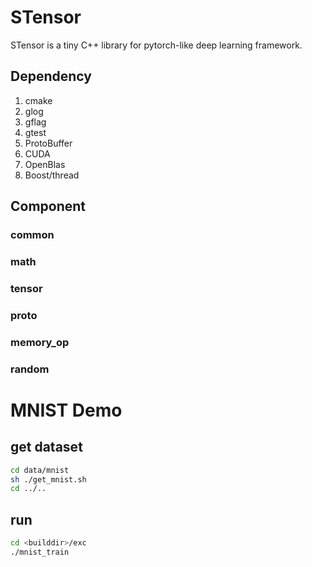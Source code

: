 # STensor
STensor is a tiny C++ library for pytorch-like deep learning framework.

## Dependency
1. cmake
2. glog
3. gflag
4. gtest
5. ProtoBuffer
6. CUDA
7. OpenBlas
8. Boost/thread
## Component
### common
### math
### tensor
### proto
### memory_op
### random

# MNIST Demo
## get dataset
```bash
cd data/mnist
sh ./get_mnist.sh
cd ../..
```
## run
```bash
cd <builddir>/exc
./mnist_train
```
